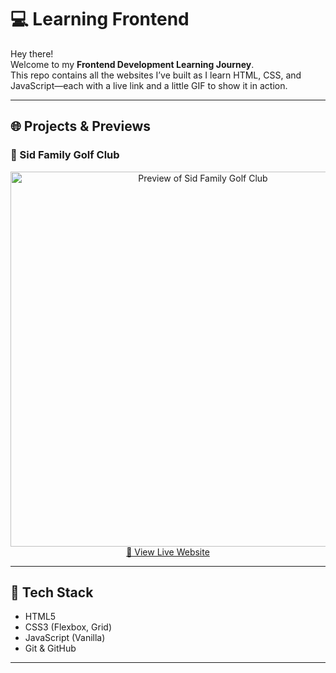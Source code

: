 # 💻 Learning Frontend

Hey there!  
Welcome to my **Frontend Development Learning Journey**.  
This repo contains all the websites I’ve built as I learn HTML, CSS, and JavaScript—each with a live link and a little GIF to show it in action.

---

## 🌐 Projects & Previews

### 📍 Sid Family Golf Club

<p align="center">
  <a href="https://5ytho.github.io/learningFrontEnd/sid-family-golf-club/">
    <img src="sid-family-golf-club/preview.gif" alt="Preview of Sid Family Golf Club" width="600" />
  </a><br>
  <a href="https://5ytho.github.io/learningFrontEnd/sid-family-golf-club/">🔗 View Live Website</a>
</p>

---

## 🧠 Tech Stack

- HTML5
- CSS3 (Flexbox, Grid)
- JavaScript (Vanilla)
- Git & GitHub

---
